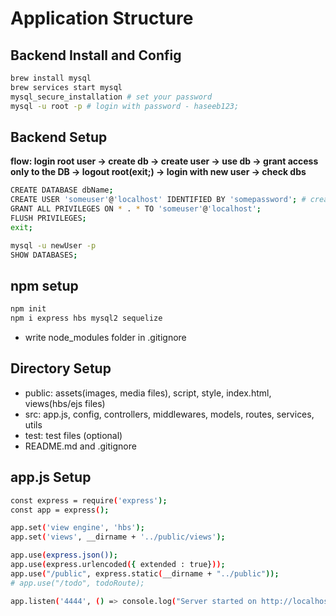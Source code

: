 # Application Structure

## Backend Install and Config
```bash
brew install mysql
brew services start mysql
mysql_secure_installation # set your password
mysql -u root -p # login with password - haseeb123;
```

## Backend Setup
**flow: login root user -> create db -> create user -> use db -> grant access only to the DB -> logout root(exit;) -> login with new user -> check dbs**
```bash
CREATE DATABASE dbName;
CREATE USER 'someuser'@'localhost' IDENTIFIED BY 'somepassword'; # create user - haseeb(user), host(localhost) and haseeb123(password)
GRANT ALL PRIVILEGES ON * . * TO 'someuser'@'localhost';
FLUSH PRIVILEGES;
exit;

mysql -u newUser -p
SHOW DATABASES;
```

## npm setup
```bash
npm init
npm i express hbs mysql2 sequelize
```
- write node_modules folder in .gitignore

## Directory Setup
- public: assets(images, media files), script, style, index.html, views(hbs/ejs files)
- src: app.js, config, controllers, middlewares, models, routes, services, utils
- test: test files (optional)
- README.md and .gitignore

## app.js Setup
```bash
const express = require('express');
const app = express();

app.set('view engine', 'hbs');
app.set('views', __dirname + '../public/views');

app.use(express.json());
app.use(express.urlencoded({ extended : true}));
app.use("/public", express.static(__dirname + "../public"));
# app.use("/todo", todoRoute);

app.listen('4444', () => console.log("Server started on http://localhost:4444"));
```
